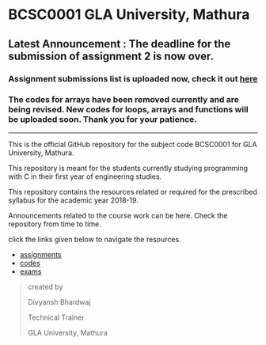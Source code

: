 # BCSC0001 GLA University, Mathura



## Latest Announcement : The deadline for the submission of assignment 2 is now over.

### Assignment submissions list is uploaded now, check it out [here](https://github.com/dbc2201/gla-bcsc0001-2018/blob/master/assignments/assignment2/submissions/README.md)   

### The codes for arrays have been removed currently and are being revised. New codes for loops, arrays and functions will be uploaded soon. Thank you for your patience. 

____



This is the official GitHub repository for the subject code BCSC0001 for GLA University, Mathura. 

This repository is meant for the students currently studying programming with C in their first year of engineering studies.

This repository contains the resources related or required for the prescribed syllabus for the academic year 2018-19.

Announcements related to the course work can be here. Check the repository from time to time. 

click the links given below to navigate the resources.

- [assignments](https://github.com/dbc2201/gla-bcsc0001-2018/blob/master/assignments/README.md)
- [codes](https://github.com/dbc2201/gla-bcsc0001-2018/blob/master/codes/README.md)  
- [exams](https://github.com/dbc2201/gla-bcsc0001-2018/blob/master/exams/README.md) 



> created by
>
> Divyansh Bhardwaj
>
> Technical Trainer
>
> GLA University, Mathura
